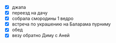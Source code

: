 - [x] джапа
- [x] переезд на дачу
- [x] собрала смородины 1 ведро
- [x] встреча по украшению на Баларама пурниму
- [x] обед
- [x] везу обратно Диму с Аней